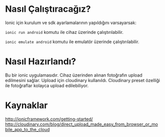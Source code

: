 # Nasıl Çalıştıracağız?

Ionic için kurulum ve sdk ayarlamalarının yapıldığını varsayarsak:

`ionic run android` komutu ile cihaz üzerinde çalıştırılabilir.

`ionic emulate android` komutu ile emulatör üzerinde çalıştırılabilir.

# Nasıl Hazırlandı?

Bu bir ionic uygulamasıdır. Cihaz üzerinden alınan fotoğrafın upload edilmesini sağlar. Upload için cloudinary kullanıldı. Cloudinary preset özelliği ile fotoğraflar kolayca upload edilebiliyor.

# Kaynaklar

http://ionicframework.com/getting-started/
http://cloudinary.com/blog/direct_upload_made_easy_from_browser_or_mobile_app_to_the_cloud
